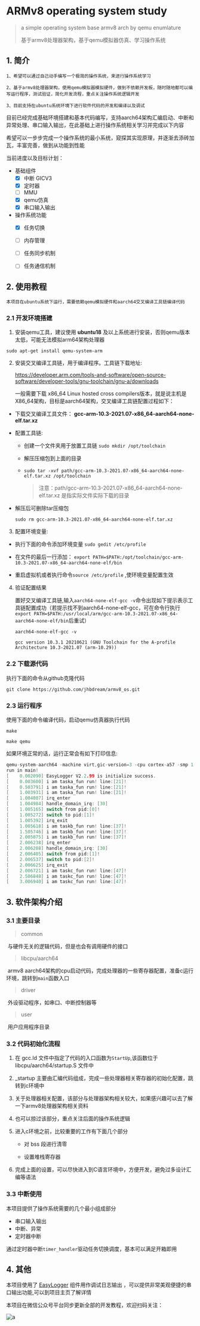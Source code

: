 # ARMv8 operating system study

> a simple operating system base armv8 arch by qemu enumlature
>
> 基于armv8处理器架构，基于qemu模拟器仿真、学习操作系统



## 1. 简介

	1、希望可以通过自己动手编写一个极简的操作系统，来进行操作系统学习
	
	2、基于armv8处理器架构，使用qemu模拟器模拟硬件，做到不依赖开发板，随时随地都可以编写运行程序，测试验证，简化开发流程，重点关注操作系统逻辑开发
	
	3、目前支持在ubuntu系统环境下进行软件代码的开发和编译以及调试

​		目前已经完成基础环境搭建和基本代码编写，支持aarch64架构汇编启动、中断和异常处理、串口输入输出，在此基础上进行操作系统相关学习并完成以下内容

希望可以一步步完成一个操作系统的最小系统，窥探其实现原理，并逐渐去添砖加瓦，丰富完善，做到从功能到性能

当前进度以及目标计划：

- 基础组件
  - [x] 中断 GICV3
  - [x] 定时器
  - [ ] MMU
  - [x] qemu仿真
  - [x] 串口输入输出

- 操作系统功能
  - [x] 任务切换
  - [ ] 内存管理
  - [ ] 任务同步机制
  - [ ] 任务通信机制



## 2. 使用教程

    本项目在ubuntu系统下运行，需要依赖qemu模拟硬件和aarch64交叉编译工具链编译代码

### 2.1 开发环境搭建

1. 安装qemu工具，建议使用 **ubuntu18** 及以上系统进行安装，否则qemu版本太低，可能无法模拟arm64架构处理器

```shell
sudo apt-get install qemu-system-arm
```

2. 安装交叉编译工具链，用于编译程序。工具链下载地址:

   https://developer.arm.com/tools-and-software/open-source-software/developer-tools/gnu-toolchain/gnu-a/downloads

   

   一般需要下载 x86_64 Linux hosted cross compilers版本，就是说主机是X86_64架构，目标是aarch64架构，交叉编译工具链配置过程如下：

- 下载交叉编译工具文件： **gcc-arm-10.3-2021.07-x86_64-aarch64-none-elf.tar.xz** 

- 配置工具链:

  - 创建一个文件夹用于放置工具链 `sudo mkdir /opt/toolchain` 

  - 解压压缩包到上面的目录

  - `sudo tar -xvf path/gcc-arm-10.3-2021.07-x86_64-aarch64-none-elf.tar.xz /opt/toolchain `

    > 注意：path/gcc-arm-10.3-2021.07-x86_64-aarch64-none-elf.tar.xz 是指实际文件实际下载的目录

- 解压后可删除tar压缩包

  `sudo rm gcc-arm-10.3-2021.07-x86_64-aarch64-none-elf.tar.xz`

3. 配置环境变量:

- 执行下面的命令添加环境变量
  `sudo gedit /etc/profile`

- 在文件的最后一行添加：
  `export PATH=$PATH:/opt/toolchain/gcc-arm-10.3-2021.07-x86_64-aarch64-none-elf/bin`

- 重启虚拟机或者执行命令`source /etc/profile` ,使环境变量配置生效


4. 验证配置结果

   置好交叉编译工具链,输入`aarch64-none-elf-gcc -v`命令出现如下提示表示工具链配置成功（若提示找不到aarch64-none-elf-gcc，可在命令行执行`export PATH=$PATH:/usr/local/arm/gcc-arm-10.3-2021.07-x86_64-aarch64-none-elf/bin`后重试）

   ```shell
   aarch64-none-elf-gcc -v
   
   gcc version 10.3.1 20210621 (GNU Toolchain for the A-profile Architecture 10.3-2021.07 (arm-10.29))
   ```



### 2.2 下载源代码

执行下面的命令从github克隆代码

```shell
git clone https://github.com/jhbdream/armv8_os.git
```

### 2.3 运行程序

使用下面的命令编译代码，启动qemu仿真器执行代码

```
make

make qemu
```

如果环境正常的话，运行正常会有如下打印信息:

```c
qemu-system-aarch64 -machine virt,gic-version=3 -cpu cortex-a57 -smp 1 -m 1024 -nographic -serial mon:stdio -kernel app
run in main!
[    0.002090] EasyLogger V2.2.99 is initialize success.
[    0.003600] i am taska_fun run! line:[21]!
[    0.503791] i am taska_fun run! line:[21]!
[    1.003931] i am taska_fun run! line:[21]!
[    1.004807] irq_enter
[    1.004984] handle_domain_irq: [30]
[    1.005165] switch from pid:[0]!
[    1.005272] switch to pid:[1]!
[    1.005392] irq_exit
[    1.005618] i am taskb_fun run! line:[37]!
[    1.505746] i am taskb_fun run! line:[37]!
[    2.005875] i am taskb_fun run! line:[37]!
[    2.006238] irq_enter
[    2.006288] handle_domain_irq: [30]
[    2.006405] switch from pid:[1]!
[    2.006537] switch to pid:[2]!
[    2.006625] irq_exit
[    2.006721] i am taskc_fun run! line:[47]!
[    2.506848] i am taskc_fun run! line:[47]!
[    3.006940] i am taskc_fun run! line:[47]!
```



## 3. 软件架构介绍

### 3.1 主要目录

> common

​	与硬件无关的逻辑代码，但是也会有调用硬件的接口

> libcpu/aarch64

​	armv8 aarch64架构的cpu启动代码，完成处理器的一些寄存器配置，准备c运行环境，跳转到`main`函数入口

> driver

​	外设驱动程序，如串口、中断控制器等

> user

​	用户应用程序目录



### 3.2 代码初始化流程

1. 在 gcc.ld 文件中指定了代码的入口函数为`StartUp`,该函数位于libcpu/aarch64/startup.S 文件中

2. _startup 主要由汇编代码组成，完成一些处理器相关寄存器的初始化配置，跳转到c环境中

3. 关于处理器相关配置，该部分与处理器架构相关较大，如果感兴趣可以去了解一下armv8处理器架构相关资料

4. 也可以掠过该部分，重点关注后面的操作系统逻辑

5. 进入c环境之前，比较重要的工作有下面几个部分

   - 对 bss 段进行清零

   - 设置堆栈寄存器


6. 完成上面的设置，可以尽快进入到C语言环境中，方便开发，避免过多设计汇编等语法

   

### 3.3 中断使用

本项目提供了操作系统需要的几个最小组成部分

- 串口输入输出
- 中断、异常
- 定时器中断

通过定时器中断`timer_handler`驱动任务切换调度，基本可以满足开箱即用



## 4. 其他

本项目使用了 [EasyLogger](https://www.github.com/armink/EasyLogger) 组件用作调试日志输出 ，可以提供非常美观便捷的串口输出功能,可以到项目主页了解详情

本项目在微信公众号平台同步更新全部的开发教程，欢迎扫码关注：

![a](document/image/a.png)
